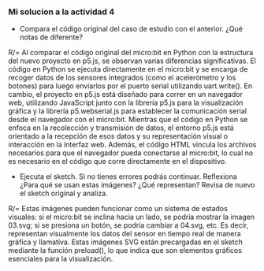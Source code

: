 ### Mi solucion a la actividad 4

- Compara el código original del caso de estudio con el anterior. ¿Qué notas de diferente?

R/= Al comparar el código original del micro:bit en Python con la estructura del nuevo proyecto en p5.js, se observan varias diferencias significativas. El código en Python se ejecuta directamente en el micro:bit 
y se encarga de recoger datos de los sensores integrados (como el acelerómetro y los botones) para luego enviarlos por el puerto serial utilizando uart.write(). En cambio, el proyecto en p5.js está diseñado para correr 
en un navegador web, utilizando JavaScript junto con la librería p5.js para la visualización gráfica y la librería p5.webserial.js para establecer la comunicación serial desde el navegador con el micro:bit. Mientras que 
el código en Python se enfoca en la recolección y transmisión de datos, el entorno p5.js está orientado a la recepción de esos datos y su representación visual o interacción en la interfaz web. Además, el código HTML 
vincula los archivos necesarios para que el navegador pueda conectarse al micro:bit, 
lo cual no es necesario en el código que corre directamente en el dispositivo.

- Ejecuta el sketch. Si no tienes errores podrás continuar. Reflexiona ¿Para qué se usan estas imágenes? ¿Qué representan? Revisa de nuevo el sketch original y analiza.

R/= Estas imágenes pueden funcionar como un sistema de estados visuales: si el micro:bit se inclina hacia un lado, se podría mostrar la imagen 03.svg; si se presiona un botón, se podría cambiar a 04.svg, etc. Es decir, representan visualmente los datos del sensor en tiempo real de manera gráfica y llamativa. Estas imágenes SVG están precargadas en el sketch mediante la función preload(), lo que indica que son elementos gráficos esenciales para la visualización. 
